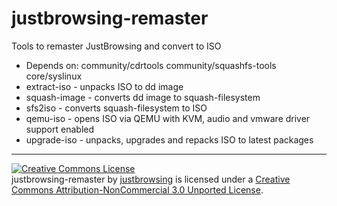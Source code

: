 justbrowsing-remaster
=====================
Tools to remaster JustBrowsing and convert to ISO

* Depends on: community/cdrtools community/squashfs-tools core/syslinux
* extract-iso - unpacks ISO to dd image
* squash-image - converts dd image to squash-filesystem
* sfs2iso - converts squash-filesystem to ISO
* qemu-iso - opens ISO via QEMU with KVM, audio and vmware driver support enabled
* upgrade-iso - unpacks, upgrades and repacks ISO to latest packages

-------------------------
<a rel="license" href="http://creativecommons.org/licenses/by-nc/3.0/deed.en_US"><img alt="Creative Commons License" style="border-width:0" src="http://i.creativecommons.org/l/by-nc/3.0/88x31.png" /></a><br /><span xmlns:dct="http://purl.org/dc/terms/" property="dct:title">justbrowsing-remaster</span> by <a xmlns:cc="http://creativecommons.org/ns#" href="https://github.com/justbrowsing/justbrowsing-remaster" property="cc:attributionName" rel="cc:attributionURL">justbrowsing</a> is licensed under a <a rel="license" href="http://creativecommons.org/licenses/by-nc/3.0/deed.en_US">Creative Commons Attribution-NonCommercial 3.0 Unported License</a>.

